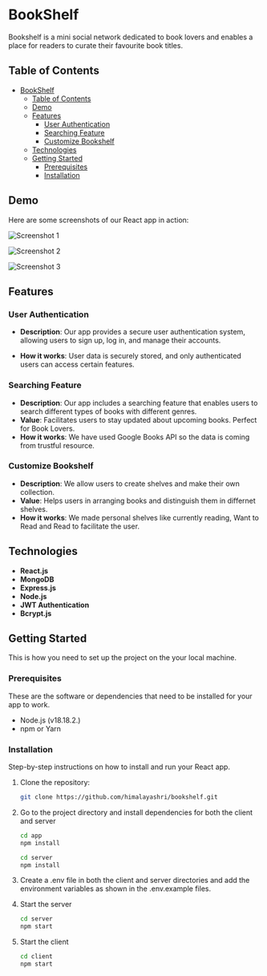 # BookShelf

Bookshelf is a mini social network dedicated to book lovers and enables a place for readers to curate their favourite book titles.

## Table of Contents

- [BookShelf](#bookshelf)
  - [Table of Contents](#table-of-contents)
  - [Demo](#demo)
  - [Features](#features)
    - [User Authentication](#user-authentication)
    - [Searching Feature](#searching-feature)
    - [Customize Bookshelf](#customize-bookshelf)
  - [Technologies](#technologies)
  - [Getting Started](#getting-started)
    - [Prerequisites](#prerequisites)
    - [Installation](#installation)

## Demo

Here are some screenshots of our React app in action:

![Screenshot 1](./app/src/images/ss1.png)

![Screenshot 2](./app/src/images/ss2.png)

![Screenshot 3](./app/src/images/ss3.png)



## Features

### User Authentication

- **Description**: Our app provides a secure user authentication system, allowing users to sign up, log in, and manage their accounts.

- **How it works**: User data is securely stored, and only authenticated users can access certain features.

### Searching Feature

- **Description**: Our app includes a searching  feature that enables users to search different types of books with different genres.
- **Value**: Facilitates users to stay updated about upcoming books. Perfect for Book Lovers.
- **How it works**: We have used Google Books API so the data is coming from trustful resource.

### Customize Bookshelf

- **Description**: We allow users to create shelves and make their own collection.
- **Value**: Helps users in arranging books and distinguish them in differnet shelves.
- **How it works**: We made personal shelves like currently reading, Want to Read and Read to facilitate the user.

## Technologies

- **React.js**
- **MongoDB**
- **Express.js**
- **Node.js**
- **JWT Authentication**
- **Bcrypt.js**

## Getting Started

This is how you need to set up the project on the your local machine.

### Prerequisites

These are the software or dependencies that need to be installed for your app to work.

- Node.js (v18.18.2.)
- npm or Yarn

### Installation

Step-by-step instructions on how to install and run your React app.

1. Clone the repository:
   ```sh
   git clone https://github.com/himalayashri/bookshelf.git
2. Go to the project directory and install   dependencies for both the client and server
   ```sh
   cd app
   npm install
   ```

   ```sh
   cd server
   npm install
   ```
3. Create a .env file in both the client and server directories and add the environment variables as shown in the .env.example files.
4. Start the server
   ```sh
   cd server
   npm start
5. Start the client
   ```sh
   cd client
   npm start
